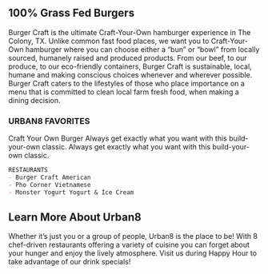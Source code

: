 ## 100% Grass Fed Burgers
 Burger Craft is the ultimate Craft-Your-Own hamburger experience in The Colony, TX. Unlike common fast food places, we want you to Craft-Your-Own hamburger where you can choose either a “bun” or “bowl” from locally sourced, humanely raised and produced products. From our beef, to our produce, to our eco-friendly containers, Burger Craft is sustainable, local, humane and making conscious choices whenever and wherever possible. Burger Craft caters to the lifestyles of those who place importance on a menu that is committed to clean local farm fresh food, when making a dining decision.
 ### URBAN8 FAVORITES
 Craft Your Own Burger
Always get exactly what you want with this build-your-own classic. Always get exactly what you want with this build-your-own classic.
 ```markdown
RESTAURANTS
- Burger Craft American
- Pho Corner Vietnamese
- Monster Yogurt Yogurt & Ice Cream
```
## Learn More About Urban8
Whether it’s just you or a group of people, Urban8 is the place to be! With 8 chef-driven restaurants offering a variety of cuisine you can forget about your hunger and enjoy the lively atmosphere. Visit us during Happy Hour to take advantage of our drink specials!
